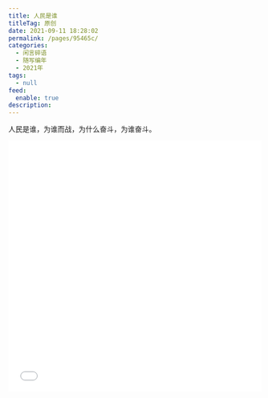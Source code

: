 ```yaml
---
title: 人民是谁
titleTag: 原创
date: 2021-09-11 18:28:02
permalink: /pages/95465c/
categories: 
  - 闲言碎语
  - 随写编年
  - 2021年
tags: 
  - null
feed: 
  enable: true
description: 
---
```


人民是谁，为谁而战，为什么奋斗，为谁奋斗。

<iframe src="//player.bilibili.com/player.html?aid=420485508&bvid=BV1d341117qL&cid=405908326&page=1" scrolling="no" border="0" style="border:0;width:100%;height:auto;min-height:500px;"  frameborder="no" framespacing="0" allowfullscreen="true"> </iframe>
